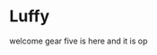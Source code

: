 # Luffy
welcome
gear five is here and it is op 
 
 
   
  
      
                      
                      
                                  
                                                  
                          
                             
                  
       
   
 
